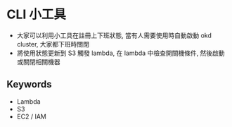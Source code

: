 # CLI 小工具

- 大家可以利用小工具在註冊上下班狀態, 當有人需要使用時自動啟動 okd cluster, 大家都下班時關閉
- 將使用狀態更新到 S3 觸發 lambda, 在 lambda 中檢查開關機條件, 然後啟動或關閉相關機器

## Keywords

- Lambda
- S3
- EC2 / IAM